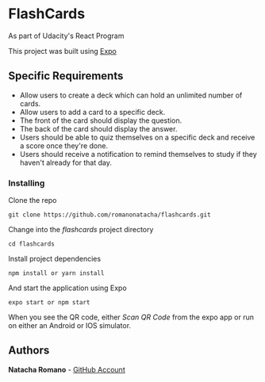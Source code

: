 # FlashCards 

As part of Udacity's React Program

This project was built using [Expo](https://expo.io/)

## Specific Requirements

- Allow users to create a deck which can hold an unlimited number of cards.
- Allow users to add a card to a specific deck.
- The front of the card should display the question.
- The back of the card should display the answer.
- Users should be able to quiz themselves on a specific deck and receive a score once they're done.
- Users should receive a notification to remind themselves to study if they haven't already for that day.

### Installing

Clone the repo

```
git clone https://github.com/romanonatacha/flashcards.git
```

Change into the _flashcards_ project directory

```
cd flashcards
```

Install project dependencies

```
npm install or yarn install
```

And start the application using Expo

```
expo start or npm start
```

When you see the QR code, either _Scan QR Code_ from the expo app or run on either an Android or IOS simulator.

## Authors

**Natacha Romano** - [GitHub Account](https://github.com/romanonatacha)